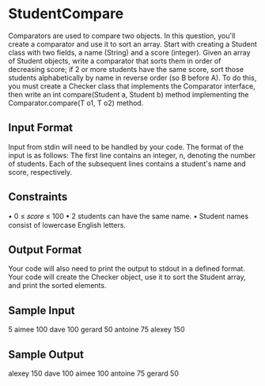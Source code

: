 # StudentCompare
Comparators are used to compare two objects. In this question, you'll create a comparator and use it to sort an array. Start with
creating a Student class with two fields, a name (String) and a score (integer).
Given an array of Student objects, write a comparator that sorts them in order of decreasing score; if 2 or more students have the
same score, sort those students alphabetically by name in reverse order (so B before A). To do this, you must create a Checker class
that implements the Comparator interface, then write an int compare(Student a, Student b) method implementing
the Comparator.compare(T o1, T o2) method.

Input Format
-------------
Input from stdin will need to be handled by your code. The format of the input is as follows:
The first line contains an integer, n, denoting the number of students.
Each of the subsequent lines contains a student's name and score, respectively.

Constraints
-------------
• 0 ≤ 𝑠𝑐𝑜𝑟𝑒 ≤ 100
• 2 students can have the same name.
• Student names consist of lowercase English letters.

Output Format
--------------
Your code will also need to print the output to stdout in a defined format. Your code will create the Checker object, use it to sort
the Student array, and print the sorted elements.

Sample Input
-----------
5
aimee 100
dave 100
gerard 50
antoine 75
alexey 150

Sample Output
------------
alexey 150
dave 100
aimee 100
antoine 75
gerard 50
